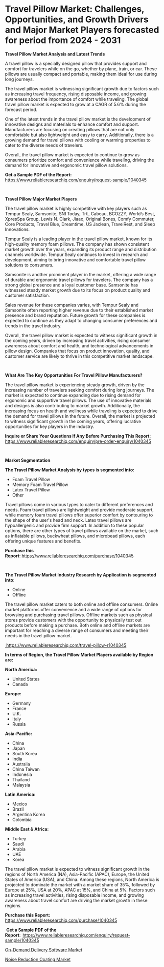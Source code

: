 <p><h1>Travel Pillow Market: Challenges, Opportunities, and Growth Drivers and Major Market Players forecasted for period from 2024 - 2031</h1></p><p><strong>Travel Pillow Market Analysis and Latest Trends</strong></p>
<p><p>A travel pillow is a specially designed pillow that provides support and comfort for travelers while on the go, whether by plane, train, or car. These pillows are usually compact and portable, making them ideal for use during long journeys.</p><p>The travel pillow market is witnessing significant growth due to factors such as increasing travel frequency, rising disposable income, and growing awareness about the importance of comfort while traveling. The global travel pillow market is expected to grow at a CAGR of 5.6% during the forecast period.</p><p>One of the latest trends in the travel pillow market is the development of innovative designs and materials to enhance comfort and support. Manufacturers are focusing on creating pillows that are not only comfortable but also lightweight and easy to carry. Additionally, there is a growing demand for travel pillows with cooling or warming properties to cater to the diverse needs of travelers.</p><p>Overall, the travel pillow market is expected to continue to grow as consumers prioritize comfort and convenience while traveling, driving the demand for innovative and ergonomic travel pillow solutions.</p></p>
<p><strong>Get a Sample PDF of the Report:&nbsp;</strong> <a href="https://www.reliableresearchiq.com/enquiry/request-sample/1040345">https://www.reliableresearchiq.com/enquiry/request-sample/1040345</a></p>
<p>&nbsp;</p>
<p><strong>Travel Pillow Major Market Players</strong></p>
<p><p>The travel pillow market is highly competitive with key players such as Tempur Sealy, Samsonite, SNI Today, Trtl, Cabeau, BCOZZY, World’s Best, XpresSpa Group, Lewis N. Clark, Jiaao, Original Bones, Comfy Commuter, Core Products, Travel Blue, Dreamtime, US Jaclean, TravelRest, and Sleep Innovations.</p><p>Tempur Sealy is a leading player in the travel pillow market, known for its high-quality memory foam pillows. The company has shown consistent market growth over the years, expanding its product range and distribution channels worldwide. Tempur Sealy continues to invest in research and development, aiming to bring innovative and comfortable travel pillow solutions to consumers.</p><p>Samsonite is another prominent player in the market, offering a wide range of durable and ergonomic travel pillows for travelers. The company has a strong global presence and a loyal customer base. Samsonite has witnessed steady market growth due to its focus on product quality and customer satisfaction.</p><p>Sales revenue for these companies varies, with Tempur Sealy and Samsonite often reporting higher revenue due to their established market presence and brand reputation. Future growth for these companies is expected to continue as they adapt to changing consumer preferences and trends in the travel industry.</p><p>Overall, the travel pillow market is expected to witness significant growth in the coming years, driven by increasing travel activities, rising consumer awareness about comfort and health, and technological advancements in pillow design. Companies that focus on product innovation, quality, and customer service are likely to thrive in this competitive market landscape.</p></p>
<p>&nbsp;</p>
<p><strong>What Are The Key Opportunities For Travel Pillow Manufacturers?</strong></p>
<p><p>The travel pillow market is experiencing steady growth, driven by the increasing number of travelers seeking comfort during long journeys. The market is expected to continue expanding due to rising demand for ergonomic and supportive travel pillows. The use of innovative materials and designs is also contributing to market growth. Additionally, the increasing focus on health and wellness while traveling is expected to drive the demand for travel pillows in the future. Overall, the market is projected to witness significant growth in the coming years, offering lucrative opportunities for key players in the industry.</p></p>
<p><strong>Inquire or Share Your Questions If Any Before Purchasing This Report:</strong> <a href="https://www.reliableresearchiq.com/enquiry/pre-order-enquiry/1040345">https://www.reliableresearchiq.com/enquiry/pre-order-enquiry/1040345</a></p>
<p>&nbsp;</p>
<p><strong>Market Segmentation</strong></p>
<p><strong>The Travel Pillow Market Analysis by types is segmented into:</strong></p>
<p><ul><li>Foam Travel Pillow</li><li>Memory Foam Travel Pillow</li><li>Latex Travel Pillow</li><li>Other</li></ul></p>
<p><p>Travel pillows come in various types to cater to different preferences and needs. Foam travel pillows are lightweight and provide moderate support, while memory foam travel pillows offer superior comfort by contouring to the shape of the user's head and neck. Latex travel pillows are hypoallergenic and provide firm support. In addition to these popular options, there are other types of travel pillows available on the market, such as inflatable pillows, buckwheat pillows, and microbead pillows, each offering unique features and benefits.</p></p>
<p><strong>Purchase this Report:&nbsp;</strong><a href="https://www.reliableresearchiq.com/purchase/1040345">https://www.reliableresearchiq.com/purchase/1040345</a></p>
<p>&nbsp;</p>
<p><strong>The Travel Pillow Market Industry Research by Application is segmented into:</strong></p>
<p><ul><li>Online</li><li>Offline</li></ul></p>
<p><p>The travel pillow market caters to both online and offline consumers. Online market platforms offer convenience and a wide range of options for browsing and purchasing travel pillows. Offline markets such as physical stores provide customers with the opportunity to physically test out products before making a purchase. Both online and offline markets are important for reaching a diverse range of consumers and meeting their needs in the travel pillow market.</p></p>
<p><a href="https://www.reliableresearchiq.com/travel-pillow-r1040345">&nbsp;https://www.reliableresearchiq.com/travel-pillow-r1040345</a></p>
<p><strong>In terms of Region, the Travel Pillow Market Players available by Region are:</strong></p>
<p>
    <p> <strong> North America: </strong>
        <ul>
            <li>United States</li>
            <li>Canada</li>
        </ul>
        </p> 
    <p> <strong> Europe: </strong>
        <ul>
            <li>Germany</li>
            <li>France</li>
            <li>U.K.</li>
            <li>Italy</li>
            <li>Russia</li>
        </ul>
        </p> 
    <p> <strong> Asia-Pacific: </strong>
        <ul>
            <li>China</li>
            <li>Japan</li>
            <li>South Korea</li>
            <li>India</li>
            <li>Australia</li>
            <li>China Taiwan</li>
            <li>Indonesia</li>
            <li>Thailand</li>
            <li>Malaysia</li>
        </ul>
        </p> 
    <p> <strong> Latin America: </strong>
        <ul>
            <li>Mexico</li>
            <li>Brazil</li>
            <li>Argentina Korea</li>
            <li>Colombia</li>
        </ul>
        </p> 
    <p> <strong> Middle East & Africa: </strong>
        <ul>
            <li>Turkey</li>
            <li>Saudi</li>
            <li>Arabia</li>
            <li>UAE</li>
            <li>Korea</li>
        </ul>
    </p>
    </p>
<p><p>The travel pillow market is expected to witness significant growth in the regions of North America (NA), Asia-Pacific (APAC), Europe, the United States of America (USA), and China. Among these regions, North America is projected to dominate the market with a market share of 35%, followed by Europe at 25%, USA at 20%, APAC at 15%, and China at 5%. Factors such as increasing travel activities, rising disposable income, and growing awareness about travel comfort are driving the market growth in these regions.</p></p>
<p><strong>Purchase this Report: </strong><a href="https://www.reliableresearchiq.com/purchase/1040345">https://www.reliableresearchiq.com/purchase/1040345</a></p>
<p>&nbsp;<strong>Get a Sample PDF of the Report:&nbsp;&nbsp;</strong><a href="https://www.reliableresearchiq.com/enquiry/request-sample/1040345">https://www.reliableresearchiq.com/enquiry/request-sample/1040345</a></p>
<p><strong></strong></p>
<p><p><a href="https://github.com/nathandecarvalho/Market-Research-Report-List-4/blob/main/on-demand-delivery-software-market.md">On-Demand Delivery Software Market</a></p><p><a href="https://medium.com/@gabrieluffman5656/emerging-trends-in-noise-reduction-coating-market-global-outlook-and-future-prospects-from-2024-b9eb538c407b">Noise Reduction Coating Market</a></p></p>